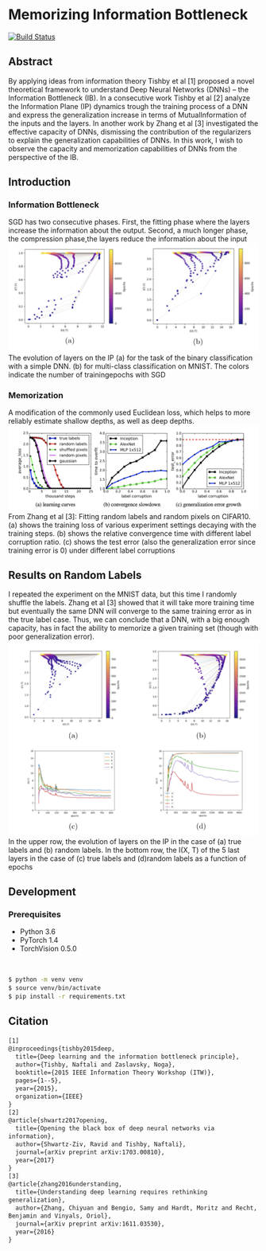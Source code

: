 # Memorizing Information Bottleneck

[![Build Status](https://travis-ci.org/joemccann/dillinger.svg?branch=master)](https://travis-ci.org/joemccann/dillinger)
<br />
## Abstract
By  applying  ideas  from  information  theory  Tishby  et  al  [1]  proposed  a  novel  theoretical framework to understand Deep Neural Networks (DNNs) – the Information Bottleneck (IB). In a consecutive work Tishby et al [2] analyze the Information Plane (IP) dynamics trough the training process of a DNN and express the generalization increase in terms of MutualInformation of the inputs and the layers.  In another work by Zhang et al [3] investigated the  effective  capacity  of  DNNs,  dismissing  the  contribution  of  the  regularizers  to  explain the  generalization  capabilities  of  DNNs.   In  this  work,  I  wish  to  observe  the  capacity  and memorization capabilities of DNNs from the perspective of the IB.  

##  Introduction
###  Information Bottleneck
SGD has two consecutive phases. First, the fitting phase where the layers increase the information about the output.  Second, a much longer phase, the compression phase,the layers reduce the information about the input  
![](./images/ib.png)  
The evolution of layers on the IP (a) for the task of the binary classification with a simple DNN. (b) for multi-class classification on MNIST. The colors indicate the number of trainingepochs with SGD

### Memorization
A modification of the commonly used Euclidean loss, which helps to more reliably estimate shallow depths, as well as deep depths.
![Alt text](./images/mem.png)
From Zhang et al [3]: Fitting random labels and random pixels on CIFAR10. (a) shows the training loss of
various experiment settings decaying with the training steps. (b) shows the relative convergence
time with different label corruption ratio. (c) shows the test error (also the generalization error since
training error is 0) under different label corruptions

## Results on Random Labels
I repeated the experiment on the MNIST data, but this time I randomly shuffle the labels.
Zhang et al [3] showed that it will take more training time but eventually the same DNN will converge to the same training error as in the true label case. 
Thus, we can conclude that a DNN, with a big enough capacity, has in fact the ability to memorize a given training set (though with poor generalization error).
![Alt text](./images/ib_results.png)
In the upper row, the evolution of layers on the IP in the case  of  (a)  true  labels  and  (b)  random  labels.   In  the  bottom  row, the I(X, T) of the 5 last layers in the case of (c) true labels and (d)random labels as a function of epochs

## Development
### Prerequisites
* Python 3.6
* PyTorch 1.4
* TorchVision 0.5.0
<br />

```sh
$ python -m venv venv
$ source venv/bin/activate
$ pip install -r requirements.txt
```

## Citation
```
[1]
@inproceedings{tishby2015deep,
  title={Deep learning and the information bottleneck principle},
  author={Tishby, Naftali and Zaslavsky, Noga},
  booktitle={2015 IEEE Information Theory Workshop (ITW)},
  pages={1--5},
  year={2015},
  organization={IEEE}
}
[2]
@article{shwartz2017opening,
  title={Opening the black box of deep neural networks via information},
  author={Shwartz-Ziv, Ravid and Tishby, Naftali},
  journal={arXiv preprint arXiv:1703.00810},
  year={2017}
}
[3]
@article{zhang2016understanding,
  title={Understanding deep learning requires rethinking generalization},
  author={Zhang, Chiyuan and Bengio, Samy and Hardt, Moritz and Recht, Benjamin and Vinyals, Oriol},
  journal={arXiv preprint arXiv:1611.03530},
  year={2016}
}
```
